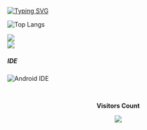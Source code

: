 [![Typing SVG](https://readme-typing-svg.herokuapp.com/?color=a020f0&size=35&center=true&vCenter=true&width=1000&lines=HELLO,+My+Name+is+Chad+Ivan+Nillo;I'm+17+years+old;I+am+from+Manila,+PH;I+learning+java+kotlin+making+android+applications;Be+Welcome!+:%29)](https://git.io/typing-svg)


![Top Langs](https://github-readme-streak-stats.herokuapp.com/?user={ChadDevz}&layout=compact&theme=midnight-purple)

<a href="https://github.com/ChadDevz">
  <img src="https://github-readme-stats.vercel.app/api?username=ChadDevz&theme=midnight-purple&show_icons=true" />
  <br/>
    <img src="https://github-readme-stats.vercel.app/api/top-langs/?username=ChadDevz&layout=compact&theme=midnight-purple" />
    </br>
</a>
</div>

##### IDE
![Android IDE](https://img.shields.io/badge/Android%20IDE-black?style=for-the-badge&logo=openjdk&logoColor=white)


<div align="center">

<br><p align="centre"><b>Visitors Count</b></p>  

<p align="center"><img align="center" src="https://profile-counter.glitch.me/{ChadDevz}/count.svg" /></p> 

<br></div>

